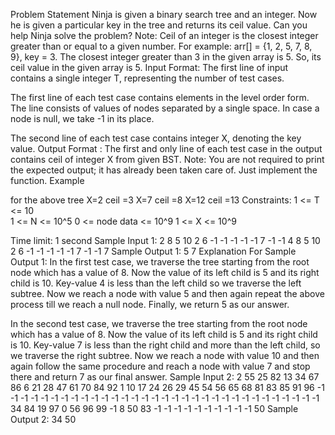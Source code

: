 Problem Statement
Ninja is given a binary search tree and an integer. Now he is given a particular key in the tree and returns its ceil value. Can you help Ninja solve the problem?
Note:
Ceil of an integer is the closest integer greater than or equal to a given number.
For example:
arr[] = {1, 2, 5, 7, 8, 9}, key = 3.
The closest integer greater than 3 in the given array is 5. So, its ceil value in the given array is 5.
Input Format:
The first line of input contains a single integer T, representing the number of test cases.

The first line of each test case contains elements in the level order form. The line consists of values of nodes separated by a single space. In case a node is null, we take -1 in its place.

The second line of each test case contains integer X, denoting the key value.
Output Format :
 The first and only line of each test case in the output contains ceil of integer X from given BST.
Note:
You are not required to print the expected output; it has already been taken care of. Just implement the function.
Example

for the above tree
X=2
ceil =3
X=7
ceil =8
X=12
ceil =13
Constraints:
1 <= T <= 10    
1 <= N <= 10^5
0 <= node data <= 10^9
1 <= X <= 10^9     

Time limit: 1 second
Sample Input 1:
2
8 5 10 2 6 -1 -1 -1 -1 -1 7 -1 -1
4
8 5 10 2 6 -1 -1 -1 -1 -1 7 -1 -1
7
Sample Output 1:
5
7
Explanation For Sample Output 1:
 In the first test case, we traverse the tree starting from the root node which has a value of 8. Now the value of its left child is 5 and its right child is 10. Key-value 4 is less than the left child so we traverse the left subtree. Now we reach a node with value 5 and then again repeat the above process till we reach a null node. Finally, we return 5 as our answer.

In the second test case, we traverse the tree starting from the root node which has a value of 8. Now the value of its left child is 5 and its right child is 10. Key-value 7 is less than the right child and more than the left child, so we traverse the right subtree. Now we reach a node with value 10 and then again follow the same procedure and reach a node with value 7 and stop there and return 7 as our final answer.
Sample Input 2:
2
55 25 82 13 34 67 86 6 21 28 47 61 70 84 92 1 10 17 24 26 29 45 54 56 65 68 81 83 85 91 
96 -1 -1 -1 -1 -1 -1 -1 -1 -1 -1 -1 -1 -1 -1 -1 -1 -1 -1 -1 -1 -1 -1 -1 -1 -1 -1 -1 -1 -1 -1 -1 -1 
34
84 19 97 0 56 96 99 -1 8 50 83 -1 -1 -1 -1 -1 -1 -1 -1 -1 -1 
50
Sample Output 2:
34
50